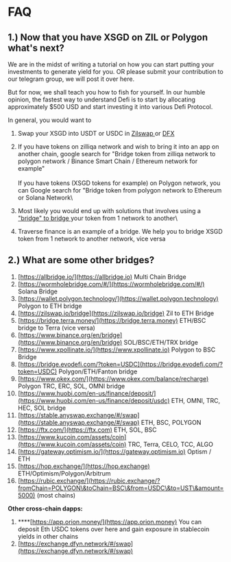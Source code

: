 # FAQ

## 1.) Now that you have XSGD on ZIL or Polygon what's next? 

We are in the midst of writing a tutorial on how you can start putting your investments to generate yield for you. OR please submit your contribution to our telegram group, we will post it over here. 

But for now, we shall teach you how to fish for yourself. In our humble opinion, the fastest way to understand Defi is to start by allocating approximately $500 USD and start investing it into various Defi Protocol. 

In general, you would want to 

1. Swap your XSGD into USDT or USDC in [Zilswap ](https://zilswap.io)or [DFX](https://dfx.finance) 
2. If you have tokens on zilliqa network and wish to bring it into an app on another chain, google search for "Bridge token from zilliqa network to polygon network / Binance Smart Chain / Ethereum network for example"  \
   \
   If you have tokens (XSGD tokens for example) on Polygon network, you can Google search for "Bridge token from polygon network to Ethereum or Solana Network\

3. Most likely you would end up with solutions that involves using a ["bridge" to bridge ](https://autofarm.gitbook.io/autofarm-network/how-tos/bridge-assets)your token from 1 network to another\

4. Traverse finance is an example of a bridge. We help you to bridge XSGD token from 1 network to another network, vice versa





## 2.) What are some other bridges?

1. [https://allbridge.io/](https://allbridge.io)  Multi Chain Bridge 
2. [https://wormholebridge.com/#/](https://wormholebridge.com/#/) Solana Bridge 
3. [https://wallet.polygon.technology/](https://wallet.polygon.technology) Polygon to ETH bridge
4. [https://zilswap.io/bridge](https://zilswap.io/bridge) Zil to ETH Bridge 
5. [https://bridge.terra.money/](https://bridge.terra.money) ETH/BSC bridge to Terra (vice versa)
6. [https://www.binance.org/en/bridge](https://www.binance.org/en/bridge) SOL/BSC/ETH/TRX bridge 
7. [https://www.xpollinate.io/](https://www.xpollinate.io) Polygon to BSC Bridge 
8. [https://bridge.evodefi.com/?token=USDC](https://bridge.evodefi.com/?token=USDC) Polygon/ETH/Fanton bridge
9. [https://www.okex.com/](https://www.okex.com/balance/recharge)  Polygon  TRC, ERC, SOL, OMNI bridge 
10.  [https://www.huobi.com/en-us/finance/deposit/](https://www.huobi.com/en-us/finance/deposit/usdc) ETH, OMNI, TRC, HEC, SOL bridge 
11. [https://stable.anyswap.exchange/#/swap](https://stable.anyswap.exchange/#/swap) ETH, BSC, POLYGON
12. [https://ftx.com/](https://ftx.com) ETH, SOL, BSC
13. [https://www.kucoin.com/assets/coin](https://www.kucoin.com/assets/coin) TRC, Terra, CELO, TCC, ALGO
14. [https://gateway.optimism.io/](https://gateway.optimism.io) Optism / ETH
15. [https://hop.exchange/](https://hop.exchange) ETH/Optimism/Polygon/Arbitrum
16. [https://rubic.exchange/](https://rubic.exchange/?fromChain=POLYGON\&toChain=BSC\&from=USDC\&to=UST\&amount=5000) (most chains)

**Other cross-chain dapps:**

1. ****[https://app.orion.money/](https://app.orion.money) You can deposit Eth USDC tokens over here and gain exposure in stablecoin yields in other chains 
2. [https://exchange.dfyn.network/#/swap](https://exchange.dfyn.network/#/swap) 

















 

